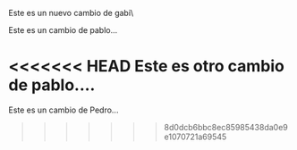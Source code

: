 Este es un nuevo cambio de gabi\

Este es un cambio de pablo...

<<<<<<< HEAD
Este es otro cambio de pablo....
=======
Este es un cambio de Pedro...
>>>>>>> 8d0dcb6bbc8ec85985438da0e9e1070721a69545
